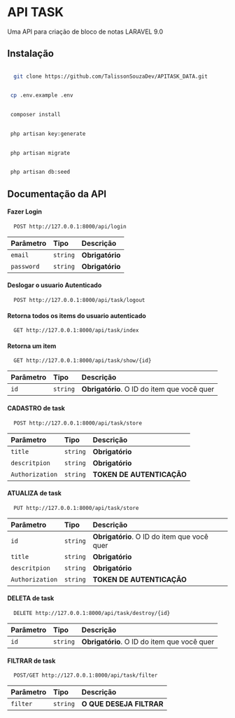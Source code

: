 # API TASK

Uma API para criação de bloco de notas LARAVEL 9.0


## Instalação

```bash
  
  git clone https://github.com/TalissonSouzaDev/APITASK_DATA.git
```
```bash
  
 cp .env.example .env
```

```bash
  
 composer install
```

```bash
  
 php artisan key:generate
```

```bash
  
 php artisan migrate
```

```bash
  
 php artisan db:seed
```

## Documentação da API

#### Fazer Login

```http
  POST http://127.0.0.1:8000/api/login
```

| Parâmetro   | Tipo       | Descrição                           |
| :---------- | :--------- | :---------------------------------- |
| `email` | `string` | **Obrigatório** |
| `password` | `string` | **Obrigatório** |

#### Deslogar o usuario Autenticado

```http
  POST http://127.0.0.1:8000/api/task/logout
```

#### Retorna todos os items do usuario autenticado

```http
  GET http://127.0.0.1:8000/api/task/index
```

#### Retorna um item

```http
  GET http://127.0.0.1:8000/api/task/show/{id}
```

| Parâmetro   | Tipo       | Descrição                                   |
| :---------- | :--------- | :------------------------------------------ |
| `id`      | `string` | **Obrigatório**. O ID do item que você quer |

#### CADASTRO de task

```http
  POST http://127.0.0.1:8000/api/task/store
```

| Parâmetro   | Tipo       | Descrição                                   |
| :---------- | :--------- | :------------------------------------------ |
| `title`      | `string` | **Obrigatório** |
| `descritpion`      | `string` | **Obrigatório** |
| `Authorization`      | `string` | **TOKEN DE AUTENTICAÇÃO** |


#### ATUALIZA de task

```http
  PUT http://127.0.0.1:8000/api/task/store
```

| Parâmetro   | Tipo       | Descrição                                   |
| :---------- | :--------- | :------------------------------------------ |
| `id`      | `string` | **Obrigatório**. O ID do item que você quer |
| `title`      | `string` | **Obrigatório** |
| `descritpion`      | `string` | **Obrigatório** |
| `Authorization`      | `string` | **TOKEN DE AUTENTICAÇÃO** |

#### DELETA de task
```http
  DELETE http://127.0.0.1:8000/api/task/destroy/{id}
```

| Parâmetro   | Tipo       | Descrição                                   |
| :---------- | :--------- | :------------------------------------------ |
| `id`      | `string` | **Obrigatório**. O ID do item que você quer |

#### FILTRAR de task
```http
  POST/GET http://127.0.0.1:8000/api/task/filter
```

| Parâmetro   | Tipo       | Descrição                                   |
| :---------- | :--------- | :------------------------------------------ |
| `filter`      | `string` | **O QUE DESEJA FILTRAR** |
